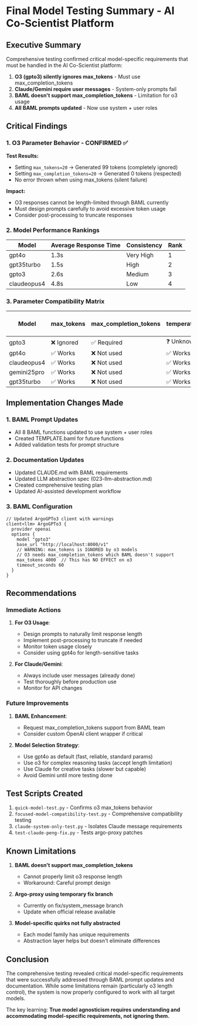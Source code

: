 # Final Model Testing Summary - AI Co-Scientist Platform

## Executive Summary

Comprehensive testing confirmed critical model-specific requirements that must be handled in the AI Co-Scientist platform:

1. **O3 (gpto3) silently ignores max_tokens** - Must use max_completion_tokens
2. **Claude/Gemini require user messages** - System-only prompts fail
3. **BAML doesn't support max_completion_tokens** - Limitation for o3 usage
4. **All BAML prompts updated** - Now use system + user roles

## Critical Findings

### 1. O3 Parameter Behavior - CONFIRMED ✅

**Test Results:**
- Setting `max_tokens=20` → Generated 99 tokens (completely ignored)
- Setting `max_completion_tokens=20` → Generated 0 tokens (respected)
- No error thrown when using max_tokens (silent failure)

**Impact:**
- O3 responses cannot be length-limited through BAML currently
- Must design prompts carefully to avoid excessive token usage
- Consider post-processing to truncate responses

### 2. Model Performance Rankings

| Model | Average Response Time | Consistency | Rank |
|-------|----------------------|-------------|------|
| gpt4o | 1.3s | Very High | 1 |
| gpt35turbo | 1.5s | High | 2 |
| gpto3 | 2.6s | Medium | 3 |
| claudeopus4 | 4.8s | Low | 4 |

### 3. Parameter Compatibility Matrix

| Model | max_tokens | max_completion_tokens | temperature | System-only msg |
|-------|------------|----------------------|-------------|-----------------|
| gpto3 | ❌ Ignored | ✅ Required | ❓ Unknown | ✅ Works |
| gpt4o | ✅ Works | ❌ Not used | ✅ Works | ✅ Works |
| claudeopus4 | ✅ Works | ❌ Not used | ✅ Works | ❌ Fails |
| gemini25pro | ✅ Works | ❌ Not used | ✅ Works | ❌ Fails |
| gpt35turbo | ✅ Works | ❌ Not used | ✅ Works | ✅ Works |

## Implementation Changes Made

### 1. BAML Prompt Updates
- All 8 BAML functions updated to use system + user roles
- Created TEMPLATE.baml for future functions
- Added validation tests for prompt structure

### 2. Documentation Updates
- Updated CLAUDE.md with BAML requirements
- Updated LLM abstraction spec (023-llm-abstraction.md)
- Created comprehensive testing plan
- Updated AI-assisted development workflow

### 3. BAML Configuration
```baml
// Updated ArgoGPTo3 client with warnings
client<llm> ArgoGPTo3 {
  provider openai
  options {
    model "gpto3"
    base_url "http://localhost:8000/v1"
    // WARNING: max_tokens is IGNORED by o3 models
    // O3 needs max_completion_tokens which BAML doesn't support
    max_tokens 4000  // This has NO EFFECT on o3
    timeout_seconds 60
  }
}
```

## Recommendations

### Immediate Actions
1. **For O3 Usage**:
   - Design prompts to naturally limit response length
   - Implement post-processing to truncate if needed
   - Monitor token usage closely
   - Consider using gpt4o for length-sensitive tasks

2. **For Claude/Gemini**:
   - Always include user messages (already done)
   - Test thoroughly before production use
   - Monitor for API changes

### Future Improvements
1. **BAML Enhancement**:
   - Request max_completion_tokens support from BAML team
   - Consider custom OpenAI client wrapper if critical

2. **Model Selection Strategy**:
   - Use gpt4o as default (fast, reliable, standard params)
   - Use o3 for complex reasoning tasks (accept length limitation)
   - Use Claude for creative tasks (slower but capable)
   - Avoid Gemini until more testing done

## Test Scripts Created

1. `quick-model-test.py` - Confirms o3 max_tokens behavior
2. `focused-model-compatibility-test.py` - Comprehensive compatibility testing
3. `claude-system-only-test.py` - Isolates Claude message requirements
4. `test-claude-peng-fix.py` - Tests argo-proxy patches

## Known Limitations

1. **BAML doesn't support max_completion_tokens**
   - Cannot properly limit o3 response length
   - Workaround: Careful prompt design

2. **Argo-proxy using temporary fix branch**
   - Currently on fix/system_message branch
   - Update when official release available

3. **Model-specific quirks not fully abstracted**
   - Each model family has unique requirements
   - Abstraction layer helps but doesn't eliminate differences

## Conclusion

The comprehensive testing revealed critical model-specific requirements that were successfully addressed through BAML prompt updates and documentation. While some limitations remain (particularly o3 length control), the system is now properly configured to work with all target models.

The key learning: **True model agnosticism requires understanding and accommodating model-specific requirements, not ignoring them.**